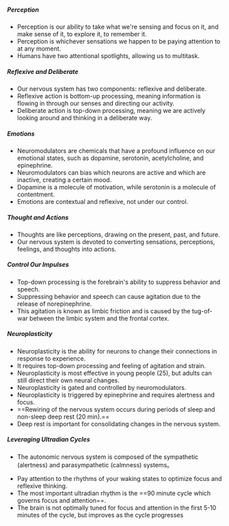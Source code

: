 ##### Perception

* Perception is our ability to take what we're sensing and focus on it, and make sense of it, to explore it, to remember it. 
* Perception is whichever sensations we happen to be paying attention to at any moment.
* Humans have two attentional spotlights, allowing us to multitask.

##### Reflexive and Deliberate

- Our nervous system has two components: reflexive and deliberate.
- Reflexive action is bottom-up processing, meaning information is flowing in through our senses and directing our activity.
- Deliberate action is top-down processing, meaning we are actively looking around and thinking in a deliberate way.

##### Emotions

- Neuromodulators are chemicals that have a profound influence on our emotional states, such as dopamine, serotonin, acetylcholine, and epinephrine.
- Neuromodulators can bias which neurons are active and which are inactive, creating a certain mood.
- Dopamine is a molecule of motivation, while serotonin is a molecule of contentment.
- Emotions are contextual and reflexive, not under our control.

##### Thought and Actions

- Thoughts are like perceptions, drawing on the present, past, and future.
- Our nervous system is devoted to converting sensations, perceptions, feelings, and thoughts into actions.

##### Control Our Impulses

* Top-down processing is the forebrain's ability to suppress behavior and speech.
* Suppressing behavior and speech can cause agitation due to the release of norepinephrine.
* This agitation is known as limbic friction and is caused by the tug-of-war between the limbic system and the frontal cortex.

##### Neuroplasticity

- Neuroplasticity is the ability for neurons to change their connections in response to experience.
- It requires top-down processing and feeling of agitation and strain.
- Neuroplasticity is most effective in young people (25), but adults can still direct their own neural changes.
- Neuroplasticity is gated and controlled by neuromodulators.
- Neuroplasticity is triggered by epinephrine and requires alertness and focus.
- ==Rewiring of the nervous system occurs during periods of sleep and non-sleep deep rest (20 min).==
- Deep rest is important for consolidating changes in the nervous system.

##### Leveraging Ultradian Cycles

* The autonomic nervous system is composed of the sympathetic (alertness) and parasympathetic (calmness) systems。
- Pay attention to the rhythms of your waking states to optimize focus and reflexive thinking.
- The most important ultradian rhythm is the ==90 minute cycle which governs focus and attention==.
- The brain is not optimally tuned for focus and attention in the first 5-10 minutes of the cycle, but improves as the cycle progresses